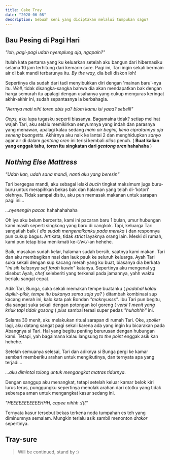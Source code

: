 ```yaml
---
title: Cake Tray
date: "2020-06-08"
description: Sebuah seni yang diciptakan melalui tumpukan sagu?
---
```


## Bau Pesing di Pagi Hari

*"loh, pagi-pagi udah nyemplung aja, ngapain?"* 

Itulah kata pertama yang ku
keluarkan setelah aku bangun dari hibernasiku selama 10 jam terhitung dari
kemarin sore. Pagi ini, Tari ingin sekali bermain air di bak mandi terbarunya
itu. *By the way,* dia beli diskon loh!

Sepertinya dia sudah dari tadi menyibukkan diri dengan 'mainan baru'-nya itu.
*Well,* tidak disangka-sangka bahwa dia akan mendapatkan bak dengan harga semurah
itu apalagi dengan usahanya yang cukup menguras keringat akhir-akhir ini, sudah
sepantasnya ia berbahagia. 

*"Aernya mati nih! toren abis ya? blom kamu isi yaaa? sebelll"*

*Oops,* aku lupa tugasku seperti biasanya. Bagamaina tidak? setiap melihat wajah
Tari, aku selalu memikirkan senyumnya yang indah dan parasnya yang menawan,
apalagi kalau sedang *main air begini, kena cipratannya aja seneng buangetts*.
Akhirnya aku naik ke lantai 2 dan menghidupkan *sanyo* agar air di dalam
*gentong oren* ini terisi kembali *alias* penuh. ( **Buat kalian yang enggak tahu,
*toren* itu singkatan dari *gentong oren* hahahaha** )

## *Nothing Else Mattress*

*"Udah kan, udah sana mandi, nanti aku yang beresin"*

Tari bergegas mandi, aku sebagai lelaki *bucin* tingkat maksimum juga buru-buru
untuk merapihkan bekas bak dan halaman yang telah di-'kotori' olehnya. Tidak
sampai disitu, aku pun memasak makanan untuk sarapan pagi ini...

*...nyenengin pacar.* hahahahahaha

Oh iya aku belum bercerita, kami ini pacaran baru 1 bulan, umur hubungan kami
masih seperti singkong yang baru di cangkok. Tapi, keluarga Tari sangatlah baik
( *dia sudah mengenalkanku pada mereka* ) dan responnya pun cukup bagus.
Artikata, tidak *strict* layaknya orang lain. Meski di rumah, kami pun tetap
bisa menikmati ke-*UwU*-an hehehe.

Baik, masakan sudah kelar, halaman sudah bersih, saatnya kami makan. Tari dan
aku membagikan nasi dan lauk pauk ke seluruh keluarga. Ayah Tari suka sekali
dengan sup kacang merah yang ku buat, biasanya dia berkata "*ini sih kelasnya
sef farah kuwin*" katanya. Sepertinya aku mengenal yg disebut Ayah, *chef*
seleberiti yang terkenal pada jamannya, yahh waktu berlalu sangat cepat.

Adik Tari, Bunga, suka sekali memakan tempe buatanku ( *padahal kalau
dipikir-pikir, tempe itu bukanya sama saja ya?* ) ditambah kombinasi sup kacang
merah ini, kalo kata pak Bondan *"maknyusss"*. Ibu Tari pun begitu, dia sangat
suka sekali dengan potongan kol goreng ( *versi 1 menit yang kriuk tapi tidak
gosong* ) *plus* sambal terasi super pedas *"huhahhh"* ini.

Selama 30 menit, aku melakukan ritual sarapan di rumah Tari. Oke, *spoiler*
lagi, aku datang sangat pagi sekali karena ada yang ingin ku bicarakan pada
Abangnya si Tari. Hal yang begitu penting berurusan dengan hubungan kami.
Tetapi, yah bagaimana kalau langsung *to the point* enggak asik kan hehehe.

Setelah semuanya selesai, Tari dan adiknya si Bunga pergi ke kamar sembari
memberiku arahan untuk mengikutinya, dan ternyata apa yang terjadi...

*...aku dimintai tolong untuk mengangkat matras tidurnya*.

Dengan sanggup aku menangkat, tetapi setelah keluar kamar belok kiri lurus
terus, punggungku sepertinya menolak arahan dari ototku yang tidak seberapa aman
untuk mengangkat kasur sedang ini.

*"HEEEEEEEEEEEHHH, capee nihhh :((("*

Ternyata kasur tersebut bekas terkena noda tumpahan es teh yang diminumnya
semalam. Mungkin terlalu asik sambil menonton *drakor* sepertinya.

## Tray-sure

> Will be continued, stand by :)

